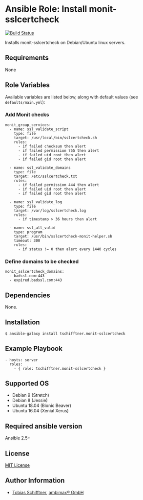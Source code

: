 # Ansible Role: Install monit-sslcertcheck

[![Build Status](https://travis-ci.org/tschifftner/ansible-role-monit-sslcertcheck.svg?branch=master)](https://travis-ci.org/tschifftner/ansible-role-monit-sslcertcheck)

Installs monit-sslcertcheck on Debian/Ubuntu linux servers.

## Requirements

None

## Role Variables

Available variables are listed below, along with default values (see `defaults/main.yml`):

### Add Monit checks
```
monit_group_services:
  - name: ssl_validate_script
    type: file
    target: /usr/local/bin/sslcertcheck.sh
    rules:
      - if failed checksum then alert
      - if failed permission 755 then alert
      - if failed uid root then alert
      - if failed gid root then alert

  - name: ssl_validate_domains
    type: file
    target: /etc/sslcertcheck.txt
    rules:
      - if failed permission 444 then alert
      - if failed uid root then alert
      - if failed gid root then alert

  - name: ssl_validate_log
    type: file
    target: /var/log/sslcertcheck.log
    rules:
      - if timestamp > 36 hours then alert

  - name: ssl_all_valid
    type: program
    target: /usr/bin/sslcertcheck-monit-helper.sh
    timeout: 300
    rules:
      - if status != 0 then alert every 1440 cycles
```

### Define domains to be checked

```
monit_sslcertcheck_domains:
  - badssl.com:443
  - expired.badssl.com:443
```

## Dependencies

None.

## Installation

```
$ ansible-galaxy install tschifftner.monit-sslcertcheck
```

## Example Playbook

    - hosts: server
      roles:
        - { role: tschifftner.monit-sslcertcheck }

## Supported OS

 - Debian 9 (Stretch)
 - Debian 8 (Jessie)
 - Ubuntu 18.04 (Bionic Beaver)
 - Ubuntu 16.04 (Xenial Xerus)
 
## Required ansible version

Ansible 2.5+

## License

[MIT License](http://choosealicense.com/licenses/mit/)

## Author Information

 - [Tobias Schifftner](https://twitter.com/tschifftner), [ambimax® GmbH](https://www.ambimax.de)